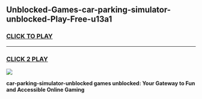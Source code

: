 
## Unblocked-Games-car-parking-simulator-unblocked-Play-Free-u13a1
<h3>
<a href="https://premium76.site?title=car-parking-simulator-unblocked&ref=23A">CLICK TO PLAY</a></h3>
<hr>

<h3>
<a href="https://premium76.site?title=car-parking-simulator-unblocked&ref=23A">CLICK 2 PLAY</a>
  
</h3>

<a href="https://premium76.site?title=car-parking-simulator-unblocked&ref=23A"><img src="https://clearcache.store/games.png"></a>


**car-parking-simulator-unblocked games unblocked: Your Gateway to Fun and Accessible Online Gaming**
